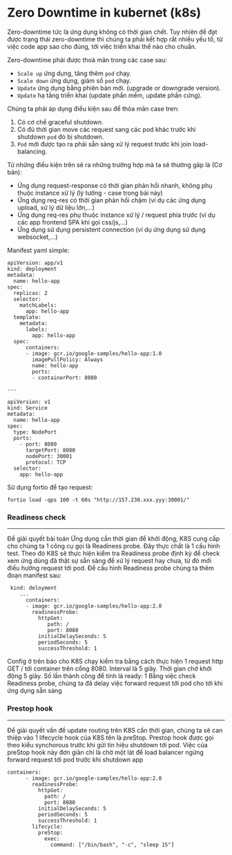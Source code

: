 # Zero Downtime in kubernet (k8s)

Zero-downtime tức là ứng dụng không có thời gian chết. Tuy nhiên để đạt được trạng thái zero-downtime thì chúng ta phải kết hợp rất nhiều yếu tố, từ việc code app sao cho đúng, tới việc triển khai thế nào cho chuẩn. 

Zero-downtime phải được thoả mãn trong các case sau:

- `Scale up` ứng dụng, tăng thêm `pod` chạy.
- `Scale down` ứng dụng, giảm số `pod` chạy.
- `Update` ứng dụng bằng phiên bản mới. (upgrade or downgrade version).
- `Update` hạ tầng triển khai (update phần mềm, update phần cứng).

Chúng ta phải áp dụng điều kiện sau để thỏa mãn case tren:

1. Có cơ chế graceful shutdown.
2. Có đủ thời gian move các request sang các pod khác trước khi shutdown `pod` đó bị shutdown. 
3. `Pod` mới được tạo ra phải sẵn sàng xử lý request trước khi join load-balancing.

Từ những điều kiện trên sẽ ra những trường hợp mà ta sẽ thường găp là (Cơ bản):

- Ứng dụng request-response có thời gian phản hồi nhanh, không phụ thuộc instance xử lý (lý tưởng - case trong bài này)
- Ứng dụng req-res có thời gian phản hồi chậm (ví dụ các ứng dụng upload, xử lý dữ liệu lớn,...)
- Ứng dụng req-res phụ thuộc instance xử lý / request phía trước (ví dụ các app frontend SPA khi gọi css/js,...)
- Ứng dụng sử dụng persistent connection (ví dụ ứng dụng sử dụng websocket,...)

Manifest yaml simple:
```
apiVersion: app/v1
kind: deployment
metadata:
  name: hello-app
spec:
  replicas: 2
  selector:
    matchLabels:
      app: hello-app
  template:
    metadata:
      labels:
        app: hello-app
  spec:
      containers:
      - image: gcr.io/google-samples/hello-app:1.0
        imagePullPolicy: Always
        name: hello-app
        ports:
        - containerPort: 8080

---

apiVersion: v1
kind: Service
metadata:
  name: hello-app
spec:
  type: NodePort
  ports:
    - port: 8080
      targetPort: 8080
      nodePort: 30001
      protocol: TCP
  selector:
    app: hello-app

```

Sử dụng fortio để tạo request:

```fortio load -qps 100 -t 60s "http://157.230.xxx.yyy:30001/" ```

### Readiness check
---
Để giải quyết bài toán Ứng dụng cần thời gian để khởi động, K8S cung cấp cho chúng ta 1 công cụ gọi là Readiness probe. Đây thực chất là 1 cấu hình test. Theo đó K8S sẽ thực hiện kiểm tra Readiness probe định kỳ để check xem ứng dùng đã thật sự sẵn sàng để xử lý request hay chưa, từ đó mới điều hưởng request tới pod.
Để cấu hình Readiness probe chúng ta thêm đoạn manifest sau:

```kubernet
 kind: deloyment
    ...
      containers:
      - image: gcr.io/google-samples/hello-app:2.0
        readinessProbe:
          httpGet:
             path: /
             port: 8080
          initialDelaySeconds: 5
          periodSeconds: 5
          successThreshold: 1
```
Config ở trên báo cho K8S chạy kiểm tra bằng cách thực hiện 1 request http GET / tới container trên cổng 8080. Interval là 5 giây. Thời gian chờ khởi động 5 giây. Số lần thành công để tính là ready: 1
Bằng việc check Readiness probe, chúng ta đã delay việc forward request tới pod cho tới khi ứng dụng sẵn sàng

### Prestop hook
---
Để giải quyết vấn đề update routing trên K8S cần thời gian, chúng ta sẽ can thiệp vào 1 lifecycle hook của K8S tên là preStop. Prestop hook được gọi theo kiểu synchorous trước khi gửi tín hiệu shutdown tới pod. Việc của preStop hook này đơn giản chỉ là chờ một lát để load balancer ngừng forward request tới pod trước khi shutdown app

```kubernet
containers:
      - image: gcr.io/google-samples/hello-app:2.0
        readinessProbe:
          httpGet:
            path: /
            port: 8080
          initialDelaySeconds: 5
          periodSeconds: 5
          successThreshold: 1
        lifecycle:
          preStop:
            exec:
              command: ["/bin/bash", "-c", "sleep 15"]
```
